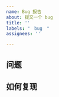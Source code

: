 ```yaml
---
name: Bug 报告
about: 提交一个 bug
title: ''
labels: "　bug　"
assignees: ''

---
```


## 问题
<!--在这里简略描述你遇到的问题-->
<!--如果有控制台报错，请尽量附加全面的日志或截图-->


## 如何复现
<!--在这里简略说明如何让这个问题再次发生-->
<!--可使用 1.  2.  3.  的列表格式，或其他任意恰当的格式>




<!--如有必要，你可以在下文继续添加其他信息-->

